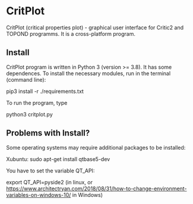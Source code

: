 # CritPlot

CritPlot (critical properties plot) - graphical user interface for Critic2 and TOPOND programms. It is a cross-platform program. 

## Install
CritPlot program is written in Python 3 (version >= 3.8). It has some dependences. To install the necessary modules, run in the terminal (command line):

pip3 install -r ./requirements.txt

To run the program, type

python3 critplot.py

## Problems with Install?

Some operating systems may require additional packages to be installed:

Xubuntu: sudo apt-get install qtbase5-dev

You have to set the variable QT_API:

export QT_API=pyside2 (in linux, or https://www.architectryan.com/2018/08/31/how-to-change-environment-variables-on-windows-10/ in Windows)